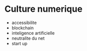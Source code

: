 # Culture numerique

- accessibilite
- blockchain
- inteligence artificielle
- neutralite du net
- start up
